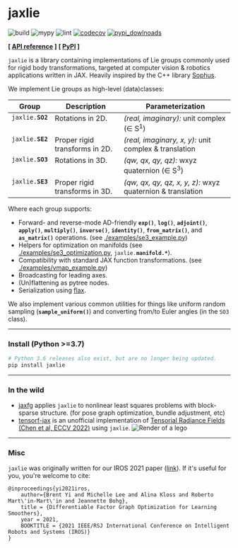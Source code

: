 # jaxlie

![build](https://github.com/brentyi/jaxlie/workflows/build/badge.svg)
![mypy](https://github.com/brentyi/jaxlie/workflows/mypy/badge.svg)
![lint](https://github.com/brentyi/jaxlie/workflows/lint/badge.svg)
[![codecov](https://codecov.io/gh/brentyi/jaxlie/branch/master/graph/badge.svg)](https://codecov.io/gh/brentyi/jaxlie)
[![pypi_dowlnoads](https://pepy.tech/badge/jaxlie)](https://pypi.org/project/jaxlie)

**[ [API reference](https://brentyi.github.io/jaxlie) ]** **[
[PyPI](https://pypi.org/project/jaxlie/) ]**

`jaxlie` is a library containing implementations of Lie groups commonly used for
rigid body transformations, targeted at computer vision &amp; robotics
applications written in JAX. Heavily inspired by the C++ library
[Sophus](https://github.com/strasdat/Sophus).

We implement Lie groups as high-level (data)classes:

<table>
  <thead>
    <tr>
      <th>Group</th>
      <th>Description</th>
      <th>Parameterization</th>
    </tr>
  </thead>
  <tbody valign="top">
    <tr>
      <td><code>jaxlie.<strong>SO2</strong></code></td>
      <td>Rotations in 2D.</td>
      <td><em>(real, imaginary):</em> unit complex (∈ S<sup>1</sup>)</td>
    </tr>
    <tr>
      <td><code>jaxlie.<strong>SE2</strong></code></td>
      <td>Proper rigid transforms in 2D.</td>
      <td><em>(real, imaginary, x, y):</em> unit complex &amp; translation</td>
    </tr>
    <tr>
      <td><code>jaxlie.<strong>SO3</strong></code></td>
      <td>Rotations in 3D.</td>
      <td><em>(qw, qx, qy, qz):</em> wxyz quaternion (∈ S<sup>3</sup>)</td>
    </tr>
    <tr>
      <td><code>jaxlie.<strong>SE3</strong></code></td>
      <td>Proper rigid transforms in 3D.</td>
      <td><em>(qw, qx, qy, qz, x, y, z):</em> wxyz quaternion &amp; translation</td>
    </tr>
  </tbody>
</table>

Where each group supports:

- Forward- and reverse-mode AD-friendly **`exp()`**, **`log()`**,
  **`adjoint()`**, **`apply()`**, **`multiply()`**, **`inverse()`**,
  **`identity()`**, **`from_matrix()`**, and **`as_matrix()`** operations. (see
  [./examples/se3_example.py](./examples/se3_basics.py))
- Helpers for optimization on manifolds (see
  [./examples/se3_optimization.py](./examples/se3_optimization.py),
  <code>jaxlie.<strong>manifold.\*</strong></code>).
- Compatibility with standard JAX function transformations. (see
  [./examples/vmap_example.py](./examples/vmap_example.py))
- Broadcasting for leading axes.
- (Un)flattening as pytree nodes.
- Serialization using [flax](https://github.com/google/flax).

We also implement various common utilities for things like uniform random
sampling (**`sample_uniform()`**) and converting from/to Euler angles (in the
`SO3` class).

---

### Install (Python >=3.7)

```bash
# Python 3.6 releases also exist, but are no longer being updated.
pip install jaxlie
```

---

### In the wild

- [jaxfg](https://github.com/brentyi/jaxfg) applies `jaxlie` to nonlinear least
  squares problems with block-sparse structure. (for pose graph optimization,
  bundle adjustment, etc)
- [tensorf-jax](https://github.com/brentyi/tensorf-jax) is an unofficial
  implementation of
  [Tensorial Radiance Fields (Chen et al, ECCV 2022)](https://apchenstu.github.io/TensoRF/)
  using `jaxlie`.
  ![Render of a lego](https://github.com/brentyi/tensorf-jax/raw/main/lego_render.gif)

---

### Misc

`jaxlie` was originally written for our IROS 2021 paper
([link](https://github.com/brentyi/dfgo)). If it's useful for you, you're
welcome to cite:

```
@inproceedings{yi2021iros,
    author={Brent Yi and Michelle Lee and Alina Kloss and Roberto Mart\'in-Mart\'in and Jeannette Bohg},
    title = {Differentiable Factor Graph Optimization for Learning Smoothers},
    year = 2021,
    BOOKTITLE = {2021 IEEE/RSJ International Conference on Intelligent Robots and Systems (IROS)}
}
```
